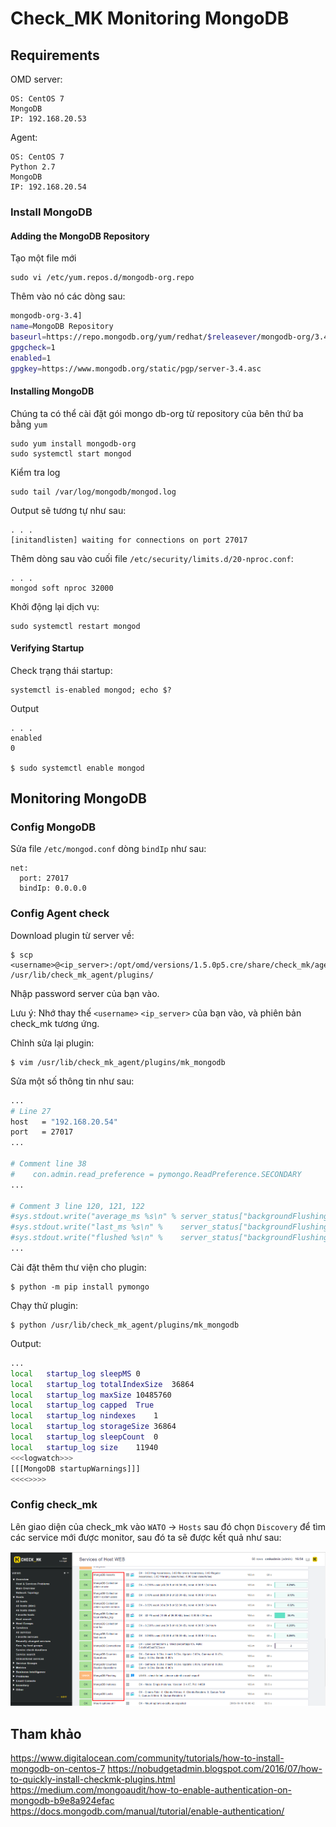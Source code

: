 # Check_MK Monitoring MongoDB 

## Requirements 

OMD server:

	OS: CentOS 7
	MongoDB
	IP: 192.168.20.53

Agent:
	
	OS: CentOS 7
	Python 2.7
	MongoDB
	IP: 192.168.20.54

### Install MongoDB 

#### Adding the MongoDB Repository

Tạo một file mới 

	sudo vi /etc/yum.repos.d/mongodb-org.repo

Thêm vào nó các dòng sau:

```sh
mongodb-org-3.4]
name=MongoDB Repository
baseurl=https://repo.mongodb.org/yum/redhat/$releasever/mongodb-org/3.4/x86_64/
gpgcheck=1
enabled=1
gpgkey=https://www.mongodb.org/static/pgp/server-3.4.asc	
``` 

#### Installing MongoDB

Chúng ta có thể cài đặt gói mongo db-org từ repository của bên thứ ba bằng `yum`

	sudo yum install mongodb-org
	sudo systemctl start mongod

Kiểm tra log 

	sudo tail /var/log/mongodb/mongod.log

Output sẽ tương tự như sau:

	. . .
	[initandlisten] waiting for connections on port 27017

Thêm dòng sau vào cuối file `/etc/security/limits.d/20-nproc.conf`:

	. . .
	mongod soft nproc 32000

Khởi động lại dịch vụ:

	sudo systemctl restart mongod

#### Verifying Startup

Check trạng thái startup:

	systemctl is-enabled mongod; echo $?

Output
	
	. . .
	enabled
	0

	$ sudo systemctl enable mongod

## Monitoring MongoDB

### Config MongoDB

Sửa file `/etc/mongod.conf` dòng `bindIp` như sau:

	net:
	  port: 27017
	  bindIp: 0.0.0.0

### Config Agent check

Download plugin từ server về:

	$ scp <username>@<ip_server>:/opt/omd/versions/1.5.0p5.cre/share/check_mk/agents/plugins/mk_mongodb /usr/lib/check_mk_agent/plugins/

Nhập password server của bạn vào.

Lưu ý: Nhớ thay thế `<username>` `<ip_server>` của bạn vào, và phiên bản check_mk tương ứng.

Chỉnh sửa lại plugin:

	$ vim /usr/lib/check_mk_agent/plugins/mk_mongodb

Sửa một số thông tin như sau:

```sh
...
# Line 27
host   = "192.168.20.54"
port   = 27017
...

# Comment line 38
#    con.admin.read_preference = pymongo.ReadPreference.SECONDARY
...

# Comment 3 line 120, 121, 122
#sys.stdout.write("average_ms %s\n" % server_status["backgroundFlushing"]["average_ms"])
#sys.stdout.write("last_ms %s\n" %    server_status["backgroundFlushing"]["last_ms"])
#sys.stdout.write("flushed %s\n" %    server_status["backgroundFlushing"]["flushes"])
...
```

Cài đặt thêm thư viện cho plugin:

	$ python -m pip install pymongo

Chạy thử plugin:

	$ python /usr/lib/check_mk_agent/plugins/mk_mongodb

Output:

```sh
...
local	startup_log	sleepMS	0
local	startup_log	totalIndexSize	36864
local	startup_log	maxSize	10485760
local	startup_log	capped	True
local	startup_log	nindexes	1
local	startup_log	storageSize	36864
local	startup_log	sleepCount	0
local	startup_log	size	11940
<<<logwatch>>>
[[[MongoDB startupWarnings]]]
<<<<>>>>
```

### Config check_mk

Lên giao diện của check_mk vào `WATO` -> `Hosts` sau đó chọn `Discovery` để tìm các service mới được monitor, sau đó ta sẽ được kết quả như sau:

<img src="img/21.png">









## Tham khảo

https://www.digitalocean.com/community/tutorials/how-to-install-mongodb-on-centos-7
https://nobudgetadmin.blogspot.com/2016/07/how-to-quickly-install-checkmk-plugins.html
https://medium.com/mongoaudit/how-to-enable-authentication-on-mongodb-b9e8a924efac
https://docs.mongodb.com/manual/tutorial/enable-authentication/